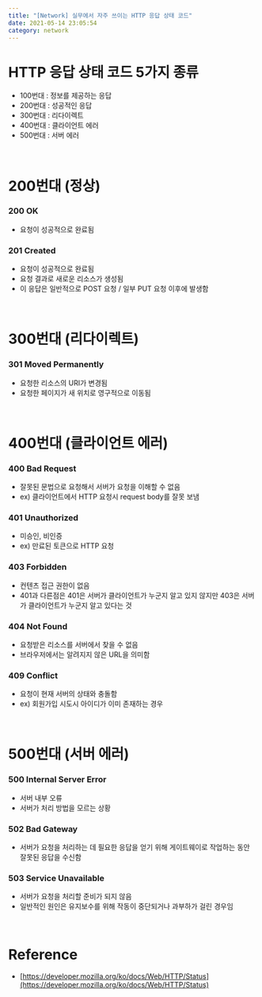 ```yaml
---
title: "[Network] 실무에서 자주 쓰이는 HTTP 응답 상태 코드"
date: 2021-05-14 23:05:54
category: network
---
```


# HTTP 응답 상태 코드 5가지 종류

- 100번대 : 정보를 제공하는 응답
- 200번대 : 성공적인 응답
- 300번대 : 리다이렉트
- 400번대 : 클라이언트 에러
- 500번대 : 서버 에러

<br />

# 200번대 (정상)

### 200 OK

- 요청이 성공적으로 완료됨

### 201 Created

- 요청이 성공적으로 완료됨
- 요청 결과로 새로운 리소스가 생성됨
- 이 응답은 일반적으로 POST 요청 / 일부 PUT 요청 이후에 발생함

<br />

# 300번대 (리다이렉트)

### 301 Moved Permanently

- 요청한 리소스의 URI가 변경됨
- 요청한 페이지가 새 위치로 영구적으로 이동됨

<br />

# 400번대 (클라이언트 에러)

### 400 Bad Request

- 잘못된 문법으로 요청해서 서버가 요청을 이해할 수 없음
- ex) 클라이언트에서 HTTP 요청시 request body를 잘못 보냄

### 401 Unauthorized

- 미승인, 비인증
- ex) 만료된 토큰으로 HTTP 요청

### 403 Forbidden

- 컨텐츠 접근 권한이 없음
- 401과 다른점은 401은 서버가 클라이언트가 누군지 알고 있지 않지만 403은 서버가 클라이언트가 누군지 알고 있다는 것

### 404 Not Found

- 요청받은 리소스를 서버에서 찾을 수 없음
- 브라우저에서는 알려지지 않은 URL을 의미함

### 409 Conflict

- 요청이 현재 서버의 상태와 충돌함
- ex) 회원가입 시도시 아이디가 이미 존재하는 경우

<br />

# 500번대 (서버 에러)

### 500 Internal Server Error

- 서버 내부 오류
- 서버가 처리 방법을 모르는 상황

### 502 Bad Gateway

- 서버가 요청을 처리하는 데 필요한 응답을 얻기 위해 게이트웨이로 작업하는 동안 잘못된 응답을 수신함

### 503 Service Unavailable

- 서버가 요청을 처리할 준비가 되지 않음
- 일반적인 원인은 유지보수를 위해 작동이 중단되거나 과부하가 걸린 경우임

<br />

# Reference

- [https://developer.mozilla.org/ko/docs/Web/HTTP/Status](https://developer.mozilla.org/ko/docs/Web/HTTP/Status)